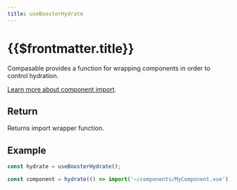 ```yaml
---
title: useBoosterHydrate
---
```


# {{$frontmatter.title}}

Compasable provides a function for wrapping components in order to control hydration.

[Learn more about component import](/guide/usage#import-components).

## Return

Returns import wrapper function.

## Example

```js
const hydrate = useBoosterHydrate();

const component = hydrate(() => import('~/components/MyComponent.vue'));
```
